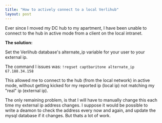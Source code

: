```yaml
---
title: "How to actively connect to a local Verlihub"
layout: post
---
```


Ever since I moved my DC hub to my apartment, I have been unable to connect to the hub in active mode from a client on the local intranet.

<strong>The solution:</strong>

Set the Verlihub database's alternate_ip variable for your user to your external ip.

The command I issues was:
<code>!regset captbaritone alternate_ip 67.188.34.158</code>

<code></code>
This allowed me to connect to the hub (from the local network) in active mode, without getting kicked for my reported ip (local ip) not matching my "real" ip (external ip).

The only remaining problem, is that I will have to manually change this each time my external ip address changes. I suppose it would be possible to write a deamon to check the address every now and again, and update the mysql database if it changes. But thats a lot of work.
